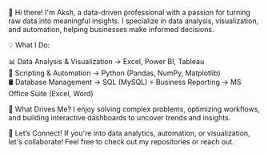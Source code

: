 👋 Hi there! I'm Aksh, a data-driven professional with a passion for turning raw data into meaningful insights. I specialize in data analysis, visualization, and automation, helping businesses make informed decisions.

💡 What I Do:

📊 Data Analysis & Visualization → Excel, Power BI, Tableau 
<br>📝 Scripting & Automation → Python (Pandas, NumPy, Matplotlib)</br>
🛢️ Database Management → SQL (MySQL)
⚡ Business Reporting → MS Office Suite (Excel, Word)

🚀 What Drives Me? I enjoy solving complex problems, optimizing workflows, and building interactive dashboards to uncover trends and insights.

🔗 Let’s Connect! If you're into data analytics, automation, or visualization, let's collaborate! Feel free to check out my repositories or reach out.

<!--
**Aksh830/Aksh830** is a ✨ _special_ ✨ repository because its `README.md` (this file) appears on your GitHub profile.

Here are some ideas to get you started:

- 🔭 I’m currently working on ...
- 🌱 I’m currently learning ...
- 👯 I’m looking to collaborate on ...
- 🤔 I’m looking for help with ...
- 💬 Ask me about ...
- 📫 How to reach me: ...
- 😄 Pronouns: ...
- ⚡ Fun fact: ...
-->
